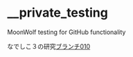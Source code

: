 # __private_testing
MoonWolf testing for GitHub functionality

なでしこ３の研究[ブランチ010](https://github.com/moonwolf001/__private_testing/tree/010)
